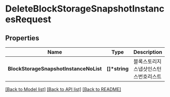 # DeleteBlockStorageSnapshotInstancesRequest

## Properties
Name | Type | Description | Notes
------------ | ------------- | ------------- | -------------
**BlockStorageSnapshotInstanceNoList** | **[]\*string** | 블록스토리지스냅샷인스턴스번호리스트 | [default to null]

[[Back to Model list]](../README.md#documentation-for-models) [[Back to API list]](../README.md#documentation-for-api-endpoints) [[Back to README]](../README.md)


